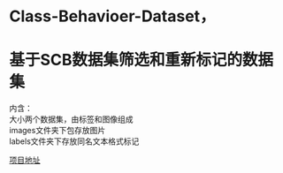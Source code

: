 # Class-Behavioer-Dataset，
# 基于SCB数据集筛选和重新标记的数据集

内含：\
大小两个数据集，由标签和图像组成\
images文件夹下包存放图片\
labels文件夹下存放同名文本格式标记

[项目地址](https://github.com/lsxnick/Class-Behavioer-Dataset)
